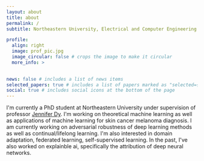 ```yaml
---
layout: about
title: about
permalink: /
subtitle: Northeastern University, Electrical and Computer Engineering Department, PhD

profile:
  align: right
  image: prof_pic.jpg
  image_circular: false # crops the image to make it circular
  more_info: >
    

news: false # includes a list of news items
selected_papers: true # includes a list of papers marked as "selected={true}"
social: true # includes social icons at the bottom of the page
---
```


I'm currently a PhD student at Northeastern University under supervision of professor <a href='https://mllabneu.github.io'>Jennifer Dy</a>. I'm working on theoretical machine learning as well as applications of machine learning for skin cancer melanoma diagnosis. 
I am currently working on adversarial robustness of deep learning methods as well as continual/lifelong learning. I'm also interested in domain adaptation, federated learning, self-supervised learning. In the past, I've also worked on explainble ai, specifically the attribution of deep neural networks.

